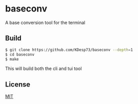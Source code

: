 # baseconv

A base conversion tool for the terminal

## Build

```bash
$ git clone https://github.com/KDesp73/baseconv --depth=1
$ cd baseconv
$ make
```

This will build both the cli and tui tool

## License

[MIT](./LICENSE)
